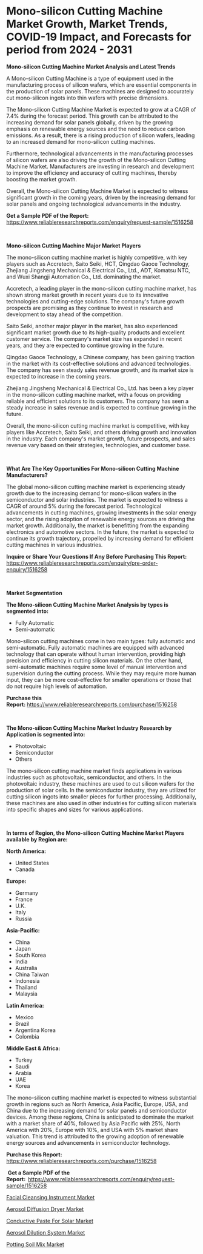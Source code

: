 <p><h1>Mono-silicon Cutting Machine Market Growth, Market Trends, COVID-19 Impact, and Forecasts for period from 2024 - 2031</h1></p><p><strong>Mono-silicon Cutting Machine Market Analysis and Latest Trends</strong></p>
<p><p>A Mono-silicon Cutting Machine is a type of equipment used in the manufacturing process of silicon wafers, which are essential components in the production of solar panels. These machines are designed to accurately cut mono-silicon ingots into thin wafers with precise dimensions.</p><p>The Mono-silicon Cutting Machine Market is expected to grow at a CAGR of 7.4% during the forecast period. This growth can be attributed to the increasing demand for solar panels globally, driven by the growing emphasis on renewable energy sources and the need to reduce carbon emissions. As a result, there is a rising production of silicon wafers, leading to an increased demand for mono-silicon cutting machines.</p><p>Furthermore, technological advancements in the manufacturing processes of silicon wafers are also driving the growth of the Mono-silicon Cutting Machine Market. Manufacturers are investing in research and development to improve the efficiency and accuracy of cutting machines, thereby boosting the market growth.</p><p>Overall, the Mono-silicon Cutting Machine Market is expected to witness significant growth in the coming years, driven by the increasing demand for solar panels and ongoing technological advancements in the industry.</p></p>
<p><strong>Get a Sample PDF of the Report:&nbsp;</strong> <a href="https://www.reliableresearchreports.com/enquiry/request-sample/1516258">https://www.reliableresearchreports.com/enquiry/request-sample/1516258</a></p>
<p>&nbsp;</p>
<p><strong>Mono-silicon Cutting Machine Major Market Players</strong></p>
<p><p>The mono-silicon cutting machine market is highly competitive, with key players such as Accretech, Saito Seiki, HCT, Qingdao Gaoce Technology, Zhejiang Jingsheng Mechanical & Electrical Co., Ltd., ADT, Komatsu NTC, and Wuxi Shangji Automation Co., Ltd. dominating the market.</p><p>Accretech, a leading player in the mono-silicon cutting machine market, has shown strong market growth in recent years due to its innovative technologies and cutting-edge solutions. The company's future growth prospects are promising as they continue to invest in research and development to stay ahead of the competition.</p><p>Saito Seiki, another major player in the market, has also experienced significant market growth due to its high-quality products and excellent customer service. The company's market size has expanded in recent years, and they are expected to continue growing in the future.</p><p>Qingdao Gaoce Technology, a Chinese company, has been gaining traction in the market with its cost-effective solutions and advanced technologies. The company has seen steady sales revenue growth, and its market size is expected to increase in the coming years.</p><p>Zhejiang Jingsheng Mechanical & Electrical Co., Ltd. has been a key player in the mono-silicon cutting machine market, with a focus on providing reliable and efficient solutions to its customers. The company has seen a steady increase in sales revenue and is expected to continue growing in the future.</p><p>Overall, the mono-silicon cutting machine market is competitive, with key players like Accretech, Saito Seiki, and others driving growth and innovation in the industry. Each company's market growth, future prospects, and sales revenue vary based on their strategies, technologies, and customer base.</p></p>
<p>&nbsp;</p>
<p><strong>What Are The Key Opportunities For Mono-silicon Cutting Machine Manufacturers?</strong></p>
<p><p>The global mono-silicon cutting machine market is experiencing steady growth due to the increasing demand for mono-silicon wafers in the semiconductor and solar industries. The market is expected to witness a CAGR of around 5% during the forecast period. Technological advancements in cutting machines, growing investments in the solar energy sector, and the rising adoption of renewable energy sources are driving the market growth. Additionally, the market is benefitting from the expanding electronics and automotive sectors. In the future, the market is expected to continue its growth trajectory, propelled by increasing demand for efficient cutting machines in various industries.</p></p>
<p><strong>Inquire or Share Your Questions If Any Before Purchasing This Report:</strong> <a href="https://www.reliableresearchreports.com/enquiry/pre-order-enquiry/1516258">https://www.reliableresearchreports.com/enquiry/pre-order-enquiry/1516258</a></p>
<p>&nbsp;</p>
<p><strong>Market Segmentation</strong></p>
<p><strong>The Mono-silicon Cutting Machine Market Analysis by types is segmented into:</strong></p>
<p><ul><li>Fully Automatic</li><li>Semi-automatic</li></ul></p>
<p><p>Mono-silicon cutting machines come in two main types: fully automatic and semi-automatic. Fully automatic machines are equipped with advanced technology that can operate without human intervention, providing high precision and efficiency in cutting silicon materials. On the other hand, semi-automatic machines require some level of manual intervention and supervision during the cutting process. While they may require more human input, they can be more cost-effective for smaller operations or those that do not require high levels of automation.</p></p>
<p><strong>Purchase this Report:&nbsp;</strong><a href="https://www.reliableresearchreports.com/purchase/1516258">https://www.reliableresearchreports.com/purchase/1516258</a></p>
<p>&nbsp;</p>
<p><strong>The Mono-silicon Cutting Machine Market Industry Research by Application is segmented into:</strong></p>
<p><ul><li>Photovoltaic</li><li>Semiconductor</li><li>Others</li></ul></p>
<p><p>The mono-silicon cutting machine market finds applications in various industries such as photovoltaic, semiconductor, and others. In the photovoltaic industry, these machines are used to cut silicon wafers for the production of solar cells. In the semiconductor industry, they are utilized for cutting silicon ingots into smaller pieces for further processing. Additionally, these machines are also used in other industries for cutting silicon materials into specific shapes and sizes for various applications.</p></p>
<p>&nbsp;</p>
<p><strong>In terms of Region, the Mono-silicon Cutting Machine Market Players available by Region are:</strong></p>
<p>
    <p> <strong> North America: </strong>
        <ul>
            <li>United States</li>
            <li>Canada</li>
        </ul>
        </p> 
    <p> <strong> Europe: </strong>
        <ul>
            <li>Germany</li>
            <li>France</li>
            <li>U.K.</li>
            <li>Italy</li>
            <li>Russia</li>
        </ul>
        </p> 
    <p> <strong> Asia-Pacific: </strong>
        <ul>
            <li>China</li>
            <li>Japan</li>
            <li>South Korea</li>
            <li>India</li>
            <li>Australia</li>
            <li>China Taiwan</li>
            <li>Indonesia</li>
            <li>Thailand</li>
            <li>Malaysia</li>
        </ul>
        </p> 
    <p> <strong> Latin America: </strong>
        <ul>
            <li>Mexico</li>
            <li>Brazil</li>
            <li>Argentina Korea</li>
            <li>Colombia</li>
        </ul>
        </p> 
    <p> <strong> Middle East & Africa: </strong>
        <ul>
            <li>Turkey</li>
            <li>Saudi</li>
            <li>Arabia</li>
            <li>UAE</li>
            <li>Korea</li>
        </ul>
    </p>
    </p>
<p><p>The mono-silicon cutting machine market is expected to witness substantial growth in regions such as North America, Asia Pacific, Europe, USA, and China due to the increasing demand for solar panels and semiconductor devices. Among these regions, China is anticipated to dominate the market with a market share of 40%, followed by Asia Pacific with 25%, North America with 20%, Europe with 10%, and USA with 5% market share valuation. This trend is attributed to the growing adoption of renewable energy sources and advancements in semiconductor technology.</p></p>
<p><strong>Purchase this Report: </strong><a href="https://www.reliableresearchreports.com/purchase/1516258">https://www.reliableresearchreports.com/purchase/1516258</a></p>
<p>&nbsp;<strong>Get a Sample PDF of the Report:&nbsp;&nbsp;</strong><a href="https://www.reliableresearchreports.com/enquiry/request-sample/1516258">https://www.reliableresearchreports.com/enquiry/request-sample/1516258</a></p>
<p><strong></strong></p>
<p><p><a href="https://view.publitas.com/reportprime-1/facial-cleansing-instrument-market-research-report-forecasted-for-period-from-2024-2031-by-market-type-market-application-and-region/">Facial Cleansing Instrument Market</a></p><p><a href="https://five-trouble-98a.notion.site/Aerosol-Diffusion-Dryer-Market-Insights-Market-Players-and-Forecast-Till-2031-b82e5f23c8d54ff19a7a3548a4c16f81">Aerosol Diffusion Dryer Market</a></p><p><a href="https://nifty-kite-d51.notion.site/Global-Conductive-Paste-For-Solar-Market-by-Types-Applications-and-Major-Players-with-Regional-Gr-8c64e402f8ec40cbb08277ce6730c915">Conductive Paste For Solar Market</a></p><p><a href="https://ivy-potential-64b.notion.site/Aerosol-Dilution-System-Market-Centers-on-Aspects-such-as-Market-Growth-Market-Share-Market-Opport-b70f3e8747ed4854bac19a639539fbbf">Aerosol Dilution System Market</a></p><p><a href="https://view.publitas.com/reportprime-1/potting-soil-mix-market-share-market-new-trends-analysis-report-by-type-by-application-by-end-use-by-region-and-segment-forecasts-2024-2031/">Potting Soil Mix Market</a></p></p>